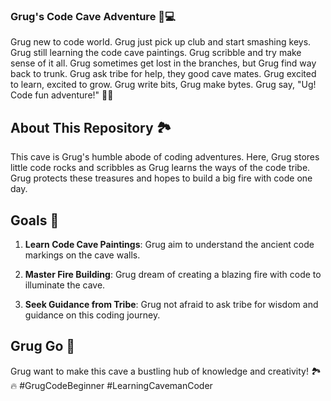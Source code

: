 ### Grug's Code Cave Adventure 🦖💻

Grug new to code world. Grug just pick up club and start smashing keys. Grug still learning the code cave paintings. Grug scribble and try make sense of it all. Grug sometimes get lost in the branches, but Grug find way back to trunk. Grug ask tribe for help, they good cave mates. Grug excited to learn, excited to grow. Grug write bits, Grug make bytes. Grug say, "Ug! Code fun adventure!" 🐾💡

## About This Repository 🏞️

This cave is Grug's humble abode of coding adventures. Here, Grug stores little code rocks and scribbles as Grug learns the ways of the code tribe. Grug protects these treasures and hopes to build a big fire with code one day.

## Goals 🎯

1. **Learn Code Cave Paintings**: Grug aim to understand the ancient code markings on the cave walls.
   
2. **Master Fire Building**: Grug dream of creating a blazing fire with code to illuminate the cave.

3. **Seek Guidance from Tribe**: Grug not afraid to ask tribe for wisdom and guidance on this coding journey.

## Grug Go 🚀

Grug want to make this cave a bustling hub of knowledge and creativity! 🏞️🔥 #GrugCodeBeginner #LearningCavemanCoder
